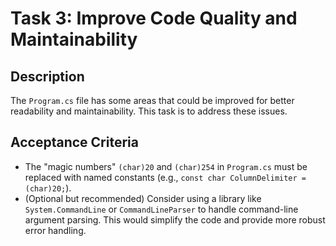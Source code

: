 # Task 3: Improve Code Quality and Maintainability

## Description

The `Program.cs` file has some areas that could be improved for better readability and maintainability. This task is to address these issues.

## Acceptance Criteria

*   The "magic numbers" `(char)20` and `(char)254` in `Program.cs` must be replaced with named constants (e.g., `const char ColumnDelimiter = (char)20;`).
*   (Optional but recommended) Consider using a library like `System.CommandLine` or `CommandLineParser` to handle command-line argument parsing. This would simplify the code and provide more robust error handling.
